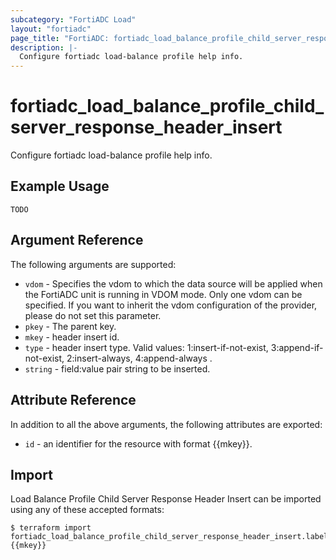 ```yaml
---
subcategory: "FortiADC Load"
layout: "fortiadc"
page_title: "FortiADC: fortiadc_load_balance_profile_child_server_response_header_insert"
description: |-
  Configure fortiadc load-balance profile help info.
---
```


# fortiadc_load_balance_profile_child_server_response_header_insert
Configure fortiadc load-balance profile help info.

## Example Usage
```hcl
TODO
```

## Argument Reference

The following arguments are supported:

* `vdom` - Specifies the vdom to which the data source will be applied when the FortiADC unit is running in VDOM mode. Only one vdom can be specified. If you want to inherit the vdom configuration of the provider, please do not set this parameter.
* `pkey` - The parent key.
* `mkey` - header insert id.
* `type` - header insert type. Valid values: 1:insert-if-not-exist, 3:append-if-not-exist, 2:insert-always, 4:append-always .
* `string` - field:value pair string to be inserted. 

## Attribute Reference

In addition to all the above arguments, the following attributes are exported:
* `id` - an identifier for the resource with format {{mkey}}.

## Import
 Load Balance Profile Child Server Response Header Insert can be imported using any of these accepted formats:
```
$ terraform import fortiadc_load_balance_profile_child_server_response_header_insert.labelname {{mkey}}
```
